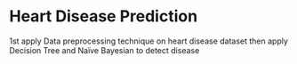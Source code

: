 # Heart Disease Prediction
1st apply Data preprocessing technique on heart disease dataset then apply Decision Tree and Naïve Bayesian to detect disease 
